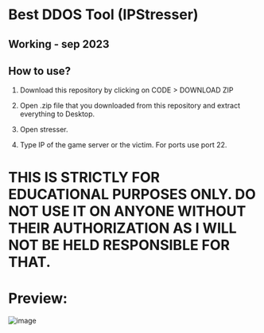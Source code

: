 # Best DDOS Tool (IPStresser)

## Working - sep 2023

## How to use? 

1. Download this repository by clicking on CODE > DOWNLOAD ZIP

2. Open .zip file that you downloaded from this repository and extract everything to Desktop. 

3. Open stresser.

4. Type IP of the game server or the victim. For ports use port 22.

# THIS IS STRICTLY FOR EDUCATIONAL PURPOSES ONLY. DO NOT USE IT ON ANYONE WITHOUT THEIR AUTHORIZATION AS I WILL NOT BE HELD RESPONSIBLE FOR THAT.

# Preview: 

![image](https://i.imgur.com/oPJZrVU.png)
